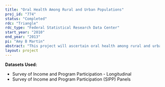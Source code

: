 ```yaml
---
title: "Oral Health Among Rural and Urban Populations"
proj_id: "774"
status: "Completed"
rdc: "Triangle"
rdc_type: "Federal Statistical Research Data Center"
start_year: "2010"
end_year: "2013"
pi: "Amy B Martin"
abstract: "This project will ascertain oral health among rural and urban populations by estimating the rate of dental sealant use among urban and rural children, and in particular rural minority children, using two separate waves of the same Survey of Income and Program Participation (SIPP) topical module.  In so doing, the project will benefit the SIPP by furthering a primary purpose of the survey - measuring the effectiveness of federal, state, and local programs. Comparison of results from this project to concurrent results using National Health and Nutrition Examination Survey (NHANES) data will specifically benefit the SIPP data collection program as described in detail below. Findings will further benefit the Bureau by providing an outline for future use of the SIPP to assess questions related to health care, and by reporting population estimates of the level of dental sealant use in rural and urban populations."
layout: project
---
```


**Datasets Used:**

  - Survey of Income and Program Participation - Longitudinal 
  - Survey of Income and Program Participation (SIPP) Panels 

